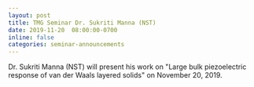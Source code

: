 ```yaml
---
layout: post
title: TMG Seminar Dr. Sukriti Manna (NST)
date: 2019-11-20  08:00:00-0700
inline: false
categories: seminar-announcements
---
```


Dr. Sukriti Manna (NST) will present his work on "Large bulk piezoelectric response of van der Waals layered solids" on November 20, 2019.
